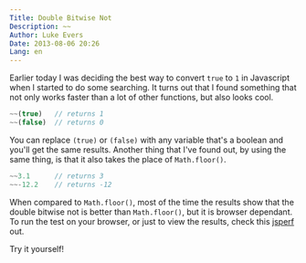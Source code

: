 ```yaml
---
Title: Double Bitwise Not
Description: ~~
Author: Luke Evers
Date: 2013-08-06 20:26
Lang: en
---
```


Earlier today I was deciding the best way to convert `true` to `1` in Javascript when I started to do some searching. It turns out that I found something that not only works faster than a lot of other functions, but also looks cool. 

```javascript
~~(true)   // returns 1
~~(false)  // returns 0
```
You can replace `(true)` or `(false)` with any variable that's a boolean and you'll get the same results. Another thing that I've found out, by using the same thing, is that it also takes the place of `Math.floor()`.

```javascript
~~3.1      // returns 3
~~-12.2    // returns -12
```

When compared to `Math.floor()`, most of the time the results show that the double bitwise not is better than `Math.floor()`, but it is browser dependant. To run the test on your browser, or just to view the results, check this [jsperf](http://jsperf.com/jsfvsbitnot) out.

Try it yourself!
